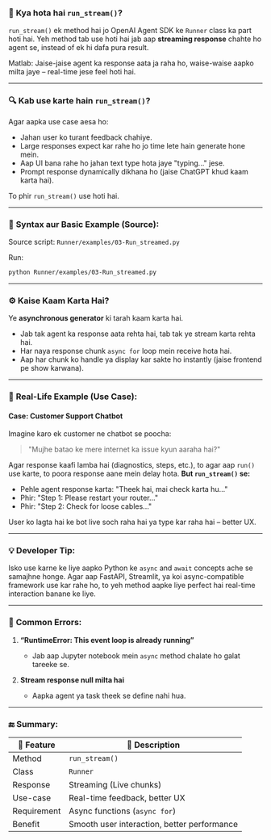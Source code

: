 ### 🧠 **Kya hota hai `run_stream()`?**

`run_stream()` ek method hai jo OpenAI Agent SDK ke `Runner` class ka part hoti hai. Yeh method tab use hoti hai jab aap **streaming response** chahte ho agent se, instead of ek hi dafa pura result.

Matlab: Jaise-jaise agent ka response aata ja raha ho, waise-waise aapko milta jaye – real-time jese feel hoti hai.

---

### 🔍 **Kab use karte hain `run_stream()`?**

Agar aapka use case aesa ho:

* Jahan user ko turant feedback chahiye.
* Large responses expect kar rahe ho jo time lete hain generate hone mein.
* Aap UI bana rahe ho jahan text type hota jaye "typing..." jese.
* Prompt response dynamically dikhana ho (jaise ChatGPT khud kaam karta hai).

To phir `run_stream()` use hoti hai.

---

### 📘 **Syntax aur Basic Example (Source):**

Source script: `Runner/examples/03-Run_streamed.py`

Run:

```bash
python Runner/examples/03-Run_streamed.py
```

---

### ⚙️ **Kaise Kaam Karta Hai?**

Ye **asynchronous generator** ki tarah kaam karta hai.

* Jab tak agent ka response aata rehta hai, tab tak ye stream karta rehta hai.
* Har naya response chunk `async for` loop mein receive hota hai.
* Aap har chunk ko handle ya display kar sakte ho instantly (jaise frontend pe show karwana).

---

### 🧪 **Real-Life Example (Use Case):**

#### Case: Customer Support Chatbot

Imagine karo ek customer ne chatbot se poocha:

> "Mujhe batao ke mere internet ka issue kyun aaraha hai?"

Agar response kaafi lamba hai (diagnostics, steps, etc.), to agar aap `run()` use karte, to poora response aane mein delay hota. **But `run_stream()` se:**

* Pehle agent response karta: "Theek hai, mai check karta hu..."
* Phir: "Step 1: Please restart your router..."
* Phir: "Step 2: Check for loose cables..."

User ko lagta hai ke bot live soch raha hai ya type kar raha hai – better UX.

---

### 💡 **Developer Tip:**

Isko use karne ke liye aapko Python ke `async` and `await` concepts ache se samajhne honge. Agar aap FastAPI, Streamlit, ya koi async-compatible framework use kar rahe ho, to yeh method aapke liye perfect hai real-time interaction banane ke liye.

---

### 🧯 **Common Errors:**

1. **“RuntimeError: This event loop is already running”**

   * Jab aap Jupyter notebook mein `async` method chalate ho galat tareeke se.

2. **Stream response null milta hai**

   * Aapka agent ya task theek se define nahi hua.

---

### 🔚 Summary:

| 🔹 Feature  | 🔹 Description                              |
| ----------- | ------------------------------------------- |
| Method      | `run_stream()`                              |
| Class       | `Runner`                                    |
| Response    | Streaming (Live chunks)                     |
| Use-case    | Real-time feedback, better UX               |
| Requirement | Async functions (`async for`)               |
| Benefit     | Smooth user interaction, better performance |
